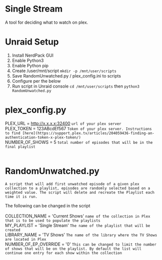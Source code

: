 # Single Stream
A tool for deciding what to watch on plex. 

# Unraid Setup
1. Install NerdPack GUI
2. Enable Python3 
3. Enable Python pip 
4. Create /user/mnt/script ```mkdir -p /mnt/user/scripts``` 
5. Save RandomUnwatched.py / plex_config.ini to scripts
6. Configure per the below
7. Run script in Unraid console ```cd /mnt/user/scripts``` then ```python3 RandomUnwatched.py```

# plex_config.py
PLEX_URL = http://x.x.x.x:32400 ```url of your plex server``` <br />
PLEX_TOKEN = 123ABcdEf567 ```Token of your plex server. Instructions to find [here](https://support.plex.tv/articles/204059436-finding-an-authentication-token-x-plex-token/)```<br />
NUMBER_OF_SHOWS = 5 ```total number of episodes that will be in the final playlist```<br />
<br />
# RandomUnwatched.py
 ```A script that will add first unwatched episode of a given plex collection to a playlist, episodes are randomly selected based on a weighted value. The script will delete and recreate the Playlist each time it is run.```
 
The following can be changed in the script
<br />
<br />
COLLECTION_NAME = 'Current Shows' ```name of the collection in Plex that is to be used to populate the playlists``` <br />
MY_PLAYLIST = 'Single Stream' ```The name of the playlist that will be created``` <br />
LIBRARY_NAME = 'TV Shows' ```The name of the library where the TV Shows are located in Plex``` <br />
NUMBER_OF_EP_OVERRIDE = '0' ```This can be changed to limit the number of shows that will be on the playlist. By default the list will continue one entry for each show within the collection``` <br />
<br />

